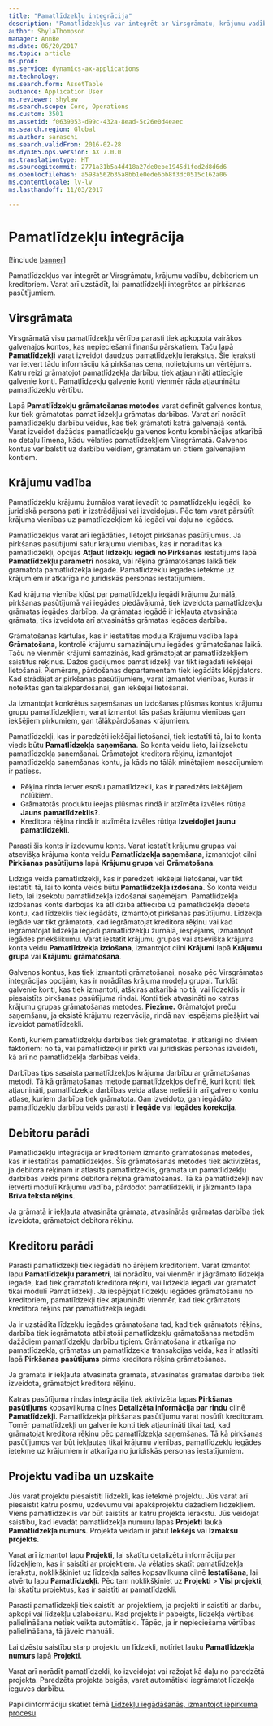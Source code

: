 ```yaml
---
title: "Pamatlīdzekļu integrācija"
description: "Pamatlīdzekļus var integrēt ar Virsgrāmatu, krājumu vadību, debitoriem un kreditoriem. Varat arī uzstādīt, lai pamatlīdzekļi integrētos ar pirkšanas pasūtījumiem."
author: ShylaThompson
manager: AnnBe
ms.date: 06/20/2017
ms.topic: article
ms.prod: 
ms.service: dynamics-ax-applications
ms.technology: 
ms.search.form: AssetTable
audience: Application User
ms.reviewer: shylaw
ms.search.scope: Core, Operations
ms.custom: 3501
ms.assetid: f0639053-d99c-432a-8ead-5c26e0d4eaec
ms.search.region: Global
ms.author: saraschi
ms.search.validFrom: 2016-02-28
ms.dyn365.ops.version: AX 7.0.0
ms.translationtype: HT
ms.sourcegitcommit: 2771a31b5a4d418a27de0ebe1945d1fed2d8d6d6
ms.openlocfilehash: a598a562b35a8bb1e0ede6bb8f3dc0515c162a06
ms.contentlocale: lv-lv
ms.lasthandoff: 11/03/2017

---
```


# <a name="fixed-assets-integration"></a>Pamatlīdzekļu integrācija

[!include [banner](../includes/banner.md)]

Pamatlīdzekļus var integrēt ar Virsgrāmatu, krājumu vadību, debitoriem un kreditoriem. Varat arī uzstādīt, lai pamatlīdzekļi integrētos ar pirkšanas pasūtījumiem.

<a name="general-ledger"></a>Virsgrāmata
--------------

Virsgrāmatā visu pamatlīdzekļu vērtība parasti tiek apkopota vairākos galvenajos kontos, kas nepieciešami finanšu pārskatiem. Taču lapā **Pamatlīdzekļi** varat izveidot daudzus pamatlīdzekļu ierakstus. Šie ieraksti var ietvert tādu informāciju kā pirkšanas cena, nolietojums un vērtējums. Katru reizi grāmatojot pamatlīdzekļa darbību, tiek atjaunināti attiecīgie galvenie konti. Pamatlīdzekļu galvenie konti vienmēr rāda atjauninātu pamatlīdzekļu vērtību.

Lapā **Pamatlīdzekļu grāmatošanas metodes** varat definēt galvenos kontus, kur tiek grāmatotas pamatlīdzekļu grāmatas darbības. Varat arī norādīt pamatlīdzekļu darbību veidus, kas tiek grāmatoti katrā galvenajā kontā. Varat izveidot dažādas pamatlīdzekļu galvenos kontu kombinācijas atkarībā no detaļu līmeņa, kādu vēlaties pamatlīdzekļiem Virsgrāmatā. Galvenos kontus var balstīt uz darbību veidiem, grāmatām un citiem galvenajiem kontiem.

## <a name="inventory-management"></a>Krājumu vadība
Pamatlīdzekļu krājumu žurnālos varat ievadīt to pamatlīdzekļu iegādi, ko juridiskā persona pati ir izstrādājusi vai izveidojusi. Pēc tam varat pārsūtīt krājuma vienības uz pamatlīdzekļiem kā iegādi vai daļu no iegādes. 

Pamatlīdzekļus varat arī iegādāties, lietojot pirkšanas pasūtījumus. Ja pirkšanas pasūtījumi satur krājumu vienības, kas ir norādītas kā pamatlīdzekļi, opcijas **Atļaut līdzekļu iegādi no Pirkšanas** iestatījums lapā **Pamatlīdzekļu parametri** nosaka, vai rēķina grāmatošanas laikā tiek grāmatota pamatlīdzekļa iegāde. Pamatlīdzekļu iegādes ietekme uz krājumiem ir atkarīga no juridiskās personas iestatījumiem. 

Kad krājuma vienība kļūst par pamatlīdzekļu iegādi krājumu žurnālā, pirkšanas pasūtījumā vai iegādes piedāvājumā, tiek izveidota pamatlīdzekļu grāmatas iegādes darbība. Ja grāmatas iegādē ir iekļauta atvasināta grāmata, tiks izveidota arī atvasinātās grāmatas iegādes darbība. 

Grāmatošanas kārtulas, kas ir iestatītas moduļa Krājumu vadība lapā **Grāmatošana**, kontrolē krājumu samazinājumu iegādes grāmatošanas laikā. Taču ne vienmēr krājumi samazinās, kad grāmatojat ar pamatlīdzekļiem saistītus rēķinus. Dažos gadījumos pamatlīdzekļi var tikt iegādāti iekšējai lietošanai. Piemēram, pārdošanas departamentam tiek iegādāts klēpjdators. Kad strādājat ar pirkšanas pasūtījumiem, varat izmantot vienības, kuras ir noteiktas gan tālākpārdošanai, gan iekšējai lietošanai. 

Ja izmantojat konkrētus saņemšanas un izdošanas plūsmas kontus krājumu grupu pamatlīdzekļiem, varat izmantot tās pašas krājumu vienības gan iekšējiem pirkumiem, gan tālākpārdošanas krājumiem. 

Pamatlīdzekļi, kas ir paredzēti iekšējai lietošanai, tiek iestatīti tā, lai to konta vieds būtu **Pamatlīdzekļa saņemšana**. Šo konta veidu lieto, lai izsekotu pamatlīdzekļa saņemšanai. Grāmatojot kreditora rēķinu, izmantojot pamatlīdzekļa saņemšanas kontu, ja kāds no tālāk minētajiem nosacījumiem ir patiess.

-   Rēķina rinda ietver esošu pamatlīdzekli, kas ir paredzēts iekšējiem nolūkiem.
-   Grāmatotās produktu ieejas plūsmas rindā ir atzīmēta izvēles rūtiņa **Jauns pamatlīdzeklis?**.
-   Kreditora rēķina rindā ir atzīmēta izvēles rūtiņa **Izveidojiet jaunu pamatlīdzekli**.

Parasti šis konts ir izdevumu konts. Varat iestatīt krājumu grupas vai atsevišķa krājuma konta veidu **Pamatlīdzekļa saņemšana**, izmantojot cilni **Pirkšanas pasūtījums** lapā **Krājumu grupa** vai **Grāmatošana**.

Līdzīgā veidā pamatlīdzekļi, kas ir paredzēti iekšējai lietošanai, var tikt iestatīti tā, lai to konta veids būtu **Pamatlīdzekļa izdošana**. Šo konta veidu lieto, lai izsekotu pamatlīdzekļa izdošanai saņēmējam. Pamatlīdzekļa izdošanas konts darbojas kā atlīdzība attiecībā uz pamatlīdzekļa debeta kontu, kad līdzeklis tiek iegādāts, izmantojot pirkšanas pasūtījumu. Līdzekļa iegāde var tikt grāmatota, kad iegrāmatojat kreditora rēķinu vai kad iegrāmatojat līdzekļa iegādi pamatlīdzekļu žurnālā, iespējams, izmantojot iegādes priekšlikumu. Varat iestatīt krājumu grupas vai atsevišķa krājuma konta veidu **Pamatlīdzekļa izdošana**, izmantojot cilni **Krājumi** lapā **Krājumu grupa** vai **Krājumu grāmatošana**. 

Galvenos kontus, kas tiek izmantoti grāmatošanai, nosaka pēc Virsgrāmatas integrācijas opcijām, kas ir norādītas krājuma modeļu grupai. Turklāt galvenie konti, kas tiek izmantoti, atšķiras atkarībā no tā, vai līdzeklis ir piesaistīts pirkšanas pasūtījuma rindai. Konti tiek atvasināti no katras krājumu grupas grāmatošanas metodes. 
**Piezīme.** Grāmatojot preču saņemšanu, ja eksistē krājumu rezervācija, rindā nav iespējams piešķirt vai izveidot pamatlīdzekli. 

Konti, kuriem pamatlīdzekļu darbības tiek grāmatotas, ir atkarīgi no diviem faktoriem: no tā, vai pamatlīdzekļi ir pirkti vai juridiskās personas izveidoti, kā arī no pamatlīdzekļa darbības veida. 

Darbības tips sasaista pamatlīdzekļos krājuma darbību ar grāmatošanas metodi. Tā kā grāmatošanas metode pamatlīdzekļos definē, kuri konti tiek atjaunināti, pamatlīdzekļa darbības veida atlase netieši ir arī galveno kontu atlase, kuriem darbība tiek grāmatota. Gan izveidoto, gan iegādāto pamatlīdzekļu darbību veids parasti ir **Iegāde** vai **Iegādes korekcija**.

## <a name="accounts-receivable"></a>Debitoru parādi
Pamatlīdzekļu integrācija ar kreditoriem izmanto grāmatošanas metodes, kas ir iestatītas pamatlīdzekļos. Šīs grāmatošanas metodes tiek aktivizētas, ja debitora rēķinam ir atlasīts pamatlīdzeklis, grāmata un pamatlīdzekļu darbības veids pirms debitora rēķina grāmatošanas. Tā kā pamatlīdzekļi nav ietverti modulī Krājumu vadība, pārdodot pamatlīdzekli, ir jāizmanto lapa **Brīva teksta rēķins**. 

Ja grāmatā ir iekļauta atvasināta grāmata, atvasinātās grāmatas darbība tiek izveidota, grāmatojot debitora rēķinu.

## <a name="accounts-payable"></a>Kreditoru parādi
Parasti pamatlīdzekļi tiek iegādāti no ārējiem kreditoriem. Varat izmantot lapu **Pamatlīdzekļu parametri**, lai norādītu, vai vienmēr ir jāgrāmato līdzekļa iegāde, kad tiek grāmatoti kreditora rēķini, vai līdzekļa iegādi var grāmatot tikai modulī Pamatlīdzekļi. Ja iespējojat līdzekļu iegādes grāmatošanu no kreditoriem, pamatlīdzekļi tiek atjaunināti vienmēr, kad tiek grāmatots kreditora rēķins par pamatlīdzekļa iegādi. 

Ja ir uzstādīta līdzekļu iegādes grāmatošana tad, kad tiek grāmatots rēķins, darbība tiek iegrāmatota atbilstoši pamatlīdzekļu grāmatošanas metodēm dažādiem pamatlīdzekļu darbību tipiem. Grāmatošana ir atkarīga no pamatlīdzekļa, grāmatas un pamatlīdzekļa transakcijas veida, kas ir atlasīti lapā **Pirkšanas pasūtījums** pirms kreditora rēķina grāmatošanas. 

Ja grāmatā ir iekļauta atvasināta grāmata, atvasinātās grāmatas darbība tiek izveidota, grāmatojot kreditora rēķinu.

Katras pasūtījuma rindas integrācija tiek aktivizēta lapas **Pirkšanas pasūtījums** kopsavilkuma cilnes **Detalizēta informācija par rindu** cilnē **Pamatlīdzekļi**. Pamatlīdzekļa pirkšanas pasūtījumu varat nosūtīt kreditoram. Tomēr pamatlīdzekļi un galvenie konti tiek atjaunināti tikai tad, kad grāmatojat kreditora rēķinu pēc pamatlīdzekļa saņemšanas. Tā kā pirkšanas pasūtījumos var būt iekļautas tikai krājumu vienības, pamatlīdzekļu iegādes ietekme uz krājumiem ir atkarīga no juridiskās personas iestatījumiem.

## <a name="project-management-and-accounting"></a>Projektu vadība un uzskaite
Jūs varat projektu piesaistīti līdzekli, kas ietekmē projektu. Jūs varat arī piesaistīt katru posmu, uzdevumu vai apakšprojektu dažādiem līdzekļiem. Viens pamatlīdzeklis var būt saistīts ar katru projekta ierakstu. Jūs veidojat saistību, kad ievadāt pamatlīdzekļa numuru lapas **Projekti** laukā **Pamatlīdzekļa numurs**. Projekta veidam ir jābūt **Iekšējs** vai **Izmaksu projekts**. 

Varat arī izmantot lapu **Projekti**, lai skatītu detalizētu informāciju par līdzekļiem, kas ir saistīti ar projektiem. Ja vēlaties skatīt pamatlīdzekļa ierakstu, noklikšķiniet uz līdzekļa saites kopsavilkuma cilnē **Iestatīšana**, lai atvērtu lapu **Pamatlīdzekļi**. Pēc tam noklikšķiniet uz **Projekti** &gt; **Visi projekti**, lai skatītu projektus, kas ir saistīti ar pamatlīdzekli. 

Parasti pamatlīdzekļi tiek saistīti ar projektiem, ja projekti ir saistīti ar darbu, apkopi vai līdzekļu uzlabošanu. Kad projekts ir pabeigts, līdzekļa vērtības palielināšana netiek veikta automātiski. Tāpēc, ja ir nepieciešama vērtības palielināšana, tā jāveic manuāli. 

Lai dzēstu saistību starp projektu un līdzekli, notīriet lauku **Pamatlīdzekļa numurs** lapā **Projekti**. 

Varat arī norādīt pamatlīdzekli, ko izveidojat vai ražojat kā daļu no paredzētā projekta. Paredzēta projekta beigās, varat automātiski iegrāmatot līdzekļa ieguves darbību.

Papildinformāciju skatiet tēmā [Līdzekļu iegādāšanās, izmantojot iepirkuma procesu](acquire-assets-procurement.md)




